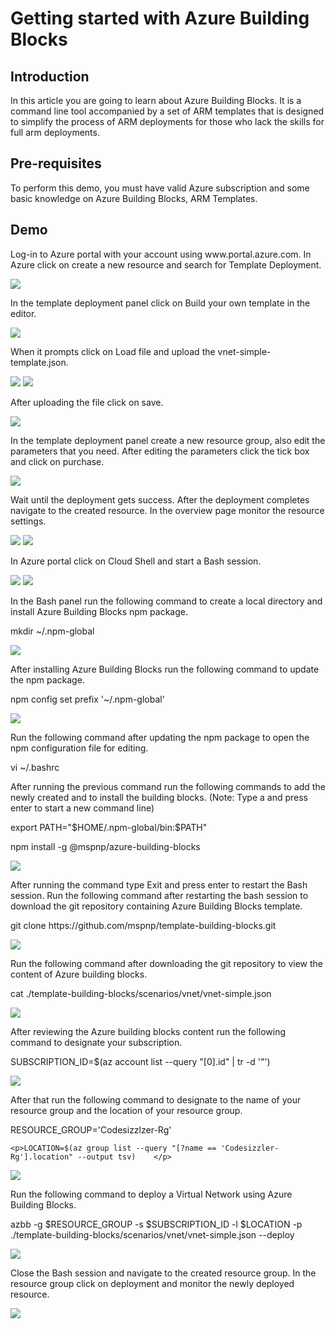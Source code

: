 <h1>Getting started with Azure Building Blocks</h1>

<h2>Introduction</h2>
<p>In this article you are going to learn about Azure Building Blocks. It is a command line tool accompanied by a set of ARM templates that is designed to simplify the process of ARM deployments for those who lack the skills for full arm deployments.</p>

<h2>Pre-requisites</h2>
<p>To perform this demo, you must have valid Azure subscription and some basic knowledge on Azure Building Blocks, ARM Templates.</p>

<h2>Demo</h2>
<p>Log-in to Azure portal with your account using www.portal.azure.com. In Azure click on create a new resource and search for Template Deployment.</p>
<img src="https://codesizzlergit.blob.core.windows.net/az301-03/01.jpg"/>
<p>In the template deployment panel click on Build your own template in the editor.</p>
<img src="https://codesizzlergit.blob.core.windows.net/az301-03/02.jpg"/>
<p>When it prompts click on Load file and upload the vnet-simple-template.json.</p>
<img src="https://codesizzlergit.blob.core.windows.net/az301-03/03.jpg"/>
<img src="https://codesizzlergit.blob.core.windows.net/az301-03/04.jpg"/>
<p>After uploading the file click on save.</p>
<img src="https://codesizzlergit.blob.core.windows.net/az301-03/05.jpg"/>
<p>In the template deployment panel create a new resource group, also edit the parameters that you need. After editing the parameters click the tick box and click on purchase.</p>
<img src="https://codesizzlergit.blob.core.windows.net/az301-03/06.jpg"/>
<p>Wait until the deployment gets success. After the deployment completes navigate to the created resource. In the overview page monitor the resource settings.</p>
<img src="https://codesizzlergit.blob.core.windows.net/az301-03/07.jpg"/>
<img src="https://codesizzlergit.blob.core.windows.net/az301-03/08.jpg"/>
<p>In Azure portal click on Cloud Shell and start a Bash session.</p>
<img src="https://codesizzlergit.blob.core.windows.net/az301-03/09.jpg"/>
<img src="https://codesizzlergit.blob.core.windows.net/az301-03/10.jpg"/>
<p>In the Bash panel run the following command to create a local directory and install Azure Building Blocks npm package.</p>
	<p>mkdir ~/.npm-global	</p>
<img src="https://codesizzlergit.blob.core.windows.net/az301-03/11.jpg"/>
<p>After installing Azure Building Blocks run the following command to update the npm package.</p>
	<p>npm config set prefix '~/.npm-global'	</p>
<img src="https://codesizzlergit.blob.core.windows.net/az301-03/12.jpg"/>
<p>Run the following command after updating the npm package to open the npm configuration file for editing.</p>
	<p>vi ~/.bashrc	</p>
<p>After running the previous command run the following commands to add the newly created and to install the building blocks. (Note: Type a and press enter to start a new command line)</p>
	<p>export PATH="$HOME/.npm-global/bin:$PATH"	</p>
	<p>npm install -g @mspnp/azure-building-blocks	</p>
<img src="https://codesizzlergit.blob.core.windows.net/az301-03/13.jpg"/>
<p>After running the command type Exit and press enter to restart the Bash session. Run the following command after restarting the bash session to download the git repository containing Azure Building Blocks template.</p>
	<p>git clone https://github.com/mspnp/template-building-blocks.git	</p>
<img src="https://codesizzlergit.blob.core.windows.net/az301-03/14.jpg"/>
<p>Run the following command after downloading the git repository to view the content of Azure building blocks.</p>
	<p>cat ./template-building-blocks/scenarios/vnet/vnet-simple.json 	</p>
<img src="https://codesizzlergit.blob.core.windows.net/az301-03/15.jpg"/>
<p>After reviewing the Azure building blocks content run the following command to designate your subscription.</p>
	<p>SUBSCRIPTION_ID=$(az account list --query "[0].id" | tr -d '"')	</p>
<img src="https://codesizzlergit.blob.core.windows.net/az301-03/16.jpg"/>
<p>After that run the following command to designate to the name of your resource group and the location of your resource group.</p>
	<p>RESOURCE_GROUP='Codesizzlzer-Rg'	</p>

	<p>LOCATION=$(az group list --query "[?name == 'Codesizzler-Rg'].location" --output tsv)	</p>
<img src="https://codesizzlergit.blob.core.windows.net/az301-03/17.jpg"/>
<p>Run the following command to deploy a Virtual Network using Azure Building Blocks.</p>
	<p>azbb -g $RESOURCE_GROUP -s $SUBSCRIPTION_ID -l $LOCATION -p ./template-building-blocks/scenarios/vnet/vnet-simple.json --deploy	</p>
<img src="https://codesizzlergit.blob.core.windows.net/az301-03/18.jpg"/>
<p>Close the Bash session and navigate to the created resource group. In the resource group click on deployment and monitor the newly deployed resource.</p>
<img src="https://codesizzlergit.blob.core.windows.net/az301-03/19.jpg"/>



















